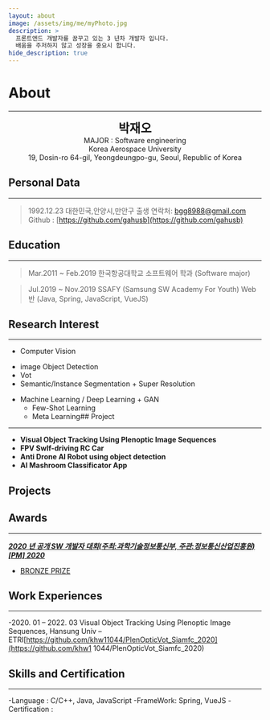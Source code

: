```yaml
---
layout: about
image: /assets/img/me/myPhoto.jpg
description: >
  프론트엔드 개발자를 꿈꾸고 있는 3 년차 개발자 입니다.
  배움을 주저하지 않고 성장을 중요시 합니다.
hide_description: true
---
```


# About

<!--author-->

***
<center>
<span style="font-size:170%;font-weight:bold"> 박재오
</span>
</center>
<center>MAJOR : Software engineering</center>
<center>Korea Aerospace University</center>
<center>19, Dosin-ro 64-gil, Yeongdeungpo-gu, Seoul, Republic of Korea</center>

## Personal Data
---
> 1992.12.23 대한민국,안양시,만안구 출생
> 연락처: bgg8988@gmail.com
> Github : [https://github.com/gahusb](https://github.com/gahusb)

## Education
---
> Mar.2011 ~ Feb.2019 한국항공대학교
> 소프트웨어 학과 (Software major)

> Jul.2019 ~ Nov.2019 SSAFY (Samsung SW Academy For Youth)
> Web반 (Java, Spring, JavaScript, VueJS)

## Research Interest
---
* Computer Vision
+ image Object Detection
+ Vot
+ Semantic/Instance Segmentation + Super Resolution
* Machine Learning / Deep Learning + GAN
    + Few-Shot Learning
    + Meta Learning## Project
---
* **Visual Object Tracking Using Plenoptic Image Sequences**
* **FPV Swlf-driving RC Car**
* **Anti Drone AI Robot using object detection**
* **AI Mashroom Classificator App**

## Projects


## Awards
---
[***2020 년 공개 SW 개발자 대회(주최:과학기술정보통신부, 주관:정보통신산업진흥원)[PM] 2020***](https://www.youtube.com/watch?v=ah9MZQ0PjMI&t=60s)
- [BRONZE PRIZE](https://blog.naver.com/khw11044/222152408161)</a>

## Work Experiences
---
-2020. 01 – 2022. 03
Visual Object Tracking Using Plenoptic Image Sequences, Hansung Univ – ETRI[https://github.com/khw11044/PlenOpticVot_Siamfc_2020](https://github.com/khw1 1044/PlenOpticVot_Siamfc_2020)

## Skills and Certification
---
-Language : C/C++, Java, JavaScript
-FrameWork: Spring, VueJS
-Certification : 
